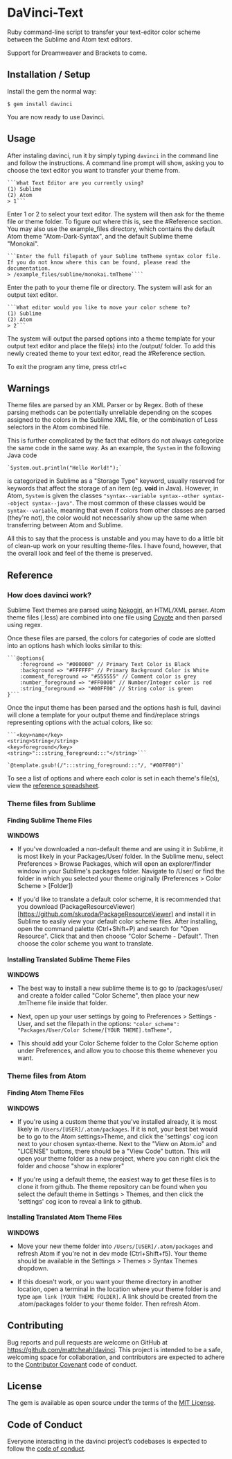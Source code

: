 # DaVinci-Text
Ruby command-line script to transfer your text-editor color scheme between the Sublime and Atom text editors. 

Support for Dreamweaver and Brackets to come.

## Installation / Setup

Install the gem the normal way:

    $ gem install davinci
    
You are now ready to use Davinci.

## Usage

After instaling davinci, run it by simply typing `davinci` in the command line and follow the instructions.
A command line prompt will show, asking you to choose the text editor you want to transfer your theme from. 

    ```What Text Editor are you currently using?
    (1) Sublime
    (2) Atom
    > 1```

Enter 1 or 2 to select your text editor. The system will then ask for the theme file or theme folder. 
To figure out where this is, see the #Reference section.
You may also use the example_files directory, which contains the default Atom theme "Atom-Dark-Syntax", and the default Sublime theme "Monokai".  

    ```Enter the full filepath of your Sublime tmTheme syntax color file.
    If you do not know where this can be found, please read the documentation.
    > /example_files/sublime/monokai.tmTheme````
    
Enter the path to your theme file or directory. The system will ask for an output text editor.

    ```What editor would you like to move your color scheme to?
    (1) Sublime
    (2) Atom
    > 2```
    
The system will output the parsed options into a theme template for your output text editor and place the file(s) into the /output/ folder. 
To add this newly created theme to your text editor, read the #Reference section. 

To exit the program any time, press ctrl+c

## Warnings

Theme files are parsed by an XML Parser or by Regex. Both of these parsing methods can be potentially unreliable depending on the scopes assigned to the colors in the Sublime XML file, or the combination of Less selectors in the Atom combined file. 

This is further complicated by the fact that editors do not always categorize the same code in the same way. As an example, the `System` in the following Java code

    `System.out.println("Hello World!");`

is categorized in Sublime as a "Storage Type" keyword, usually reserved for keywords that affect the storage of an item (eg. __void__ in Java). However, in Atom, `System` is given the classes `"syntax--variable syntax--other syntax--object syntax--java"`. The most common of these classes would be `syntax--variable`, meaning that even if colors from other classes are parsed (they're not), the color would not necessarily show up the same when transferring between Atom and Sublime.  

All this to say that the process is unstable and you may have to do a little bit of clean-up work on your resulting theme-files. I have found, however, that the overall look and feel of the theme is preserved.

## Reference

### How does davinci work?

Sublime Text themes are parsed using [Nokogiri](https://github.com/sparklemotion/nokogiri), an HTML/XML parser. 
Atom theme files (.less) are combined into one file using [Coyote](https://github.com/xorcery/coyote) and then parsed using regex.

Once these files are parsed, the colors for categories of code are slotted into an options hash which looks similar to this: 

    ```@options{
        :foreground => "#000000" // Primary Text Color is Black
        :background => "#FFFFFF" // Primary Background Color is White
        :comment_foreground => "#555555" // Comment color is grey
        :number_foreground => "#FF0000" // Number/Integer color is red
        :string_foreground => "#00FF00" // String color is green
    }```
    
Once the input theme has been parsed and the options hash is full, davinci will clone a template for your output theme and find/replace strings representing options with the actual colors, like so: 

    ```<key>name</key>
	<string>String</string>
	<key>foreground</key>
	<string>":::string_foreground:::"</string>```
	
    `@template.gsub!(/":::string_foreground:::"/, "#00FF00")`

To see a list of options and where each color is set in each theme's file(s), view the [reference spreadsheet](https://docs.google.com/spreadsheets/d/1DqhOP7L2ApQSOU6tKnh1Bx-92pzY7-BJK2Yccf6wr-c/edit?usp=sharing). 

### Theme files from Sublime

#### Finding Sublime Theme Files

__WINDOWS__

* If you've downloaded a non-default theme and are using it in Sublime, it is most likely in your Packages/User/ folder. In the Sublime menu, select Preferences > Browse Packages, which will open an explorer/finder window in your Sublime's packages folder. Navigate to /User/ or find the folder in which you selected your theme originally (Preferences > Color Scheme > [Folder])

* If you'd like to translate a default color scheme, it is recommended that you download (PackageResourceViewer)[https://github.com/skuroda/PackageResourceViewer] and install it in Sublime to easily view your default color scheme files. After installing, open the command palette (Ctrl+Shift+P) and search for "Open Resource". Click that and then choose "Color Scheme - Default". Then choose the color scheme you want to translate.

#### Installing Translated Sublime Theme Files

__WINDOWS__

* The best way to install a new sublime theme is to go to /packages/user/ and create a folder called "Color Scheme", then place your new .tmTheme file inside that folder. 

* Next, open up your user settings by going to Preferences > Settings - User, and set the filepath in the options: `"color_scheme": "Packages/User/Color Scheme/[YOUR THEME].tmTheme",`

* This should add your Color Scheme folder to the Color Scheme option under Preferences, and allow you to choose this theme whenever you want. 

### Theme files from Atom

#### Finding Atom Theme Files

__WINDOWS__

* If you're using a custom theme that you've installed already, it is most likely in `/Users/[USER]/.atom/packages`. If it is not, your best bet would be to go to the Atom settings>Theme, and click the 'settings' cog icon next to your chosen syntax-theme. Next to the "View on Atom.io" and "LICENSE" buttons, there should be a "View Code" button. This will open your theme folder as a new project, where you can right click the folder and choose "show in explorer"

* If you're using a default theme, the easiest way to get these files is to clone it from github. The theme repository can be found when you select the default theme in Settings > Themes, and then click the 'settings' cog icon to reveal a link to github.

#### Installing Translated Atom Theme Files

__WINDOWS__

* Move your new theme folder into `/Users/[USER]/.atom/packages` and refresh Atom if you're not in dev mode (Ctrl+Shift+f5). Your theme should be available in the Settings > Themes > Syntax Themes dropdown. 

* If this doesn't work, or you want your theme directory in another location, open a terminal in the location where your theme folder is and type `apm link [YOUR THEME FOLDER]`. A link should be created from the .atom/packages folder to your theme folder. Then refresh Atom.  

## Contributing

Bug reports and pull requests are welcome on GitHub at https://github.com/mattcheah/davinci. This project is intended to be a safe, welcoming space for collaboration, and contributors are expected to adhere to the [Contributor Covenant](http://contributor-covenant.org) code of conduct.

## License

The gem is available as open source under the terms of the [MIT License](http://opensource.org/licenses/MIT).

## Code of Conduct

Everyone interacting in the davinci project’s codebases is expected to follow the [code of conduct](https://github.com/mattcheah/davinci/blob/master/CODE_OF_CONDUCT.md).